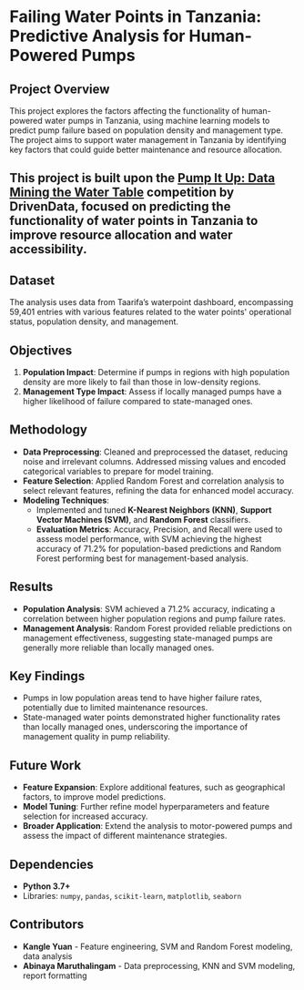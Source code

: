 # Failing Water Points in Tanzania: Predictive Analysis for Human-Powered Pumps

## Project Overview
This project explores the factors affecting the functionality of human-powered water pumps in Tanzania, using machine learning models to predict pump failure based on population density and management type. The project aims to support water management in Tanzania by identifying key factors that could guide better maintenance and resource allocation.

This project is built upon the [Pump It Up: Data Mining the Water Table](https://www.drivendata.org/competitions/7/pump-it-up-data-mining-the-water-table/) competition by DrivenData, focused on predicting the functionality of water points in Tanzania to improve resource allocation and water accessibility.
- 
## Dataset
The analysis uses data from Taarifa’s waterpoint dashboard, encompassing 59,401 entries with various features related to the water points' operational status, population density, and management. 

## Objectives
1. **Population Impact**: Determine if pumps in regions with high population density are more likely to fail than those in low-density regions.
2. **Management Type Impact**: Assess if locally managed pumps have a higher likelihood of failure compared to state-managed ones.

## Methodology
- **Data Preprocessing**: Cleaned and preprocessed the dataset, reducing noise and irrelevant columns. Addressed missing values and encoded categorical variables to prepare for model training.
- **Feature Selection**: Applied Random Forest and correlation analysis to select relevant features, refining the data for enhanced model accuracy.
- **Modeling Techniques**: 
  - Implemented and tuned **K-Nearest Neighbors (KNN)**, **Support Vector Machines (SVM)**, and **Random Forest** classifiers.
  - **Evaluation Metrics**: Accuracy, Precision, and Recall were used to assess model performance, with SVM achieving the highest accuracy of 71.2% for population-based predictions and Random Forest performing best for management-based analysis.

## Results
- **Population Analysis**: SVM achieved a 71.2% accuracy, indicating a correlation between higher population regions and pump failure rates.
- **Management Analysis**: Random Forest provided reliable predictions on management effectiveness, suggesting state-managed pumps are generally more reliable than locally managed ones.
  
## Key Findings
- Pumps in low population areas tend to have higher failure rates, potentially due to limited maintenance resources.
- State-managed water points demonstrated higher functionality rates than locally managed ones, underscoring the importance of management quality in pump reliability.

## Future Work
- **Feature Expansion**: Explore additional features, such as geographical factors, to improve model predictions.
- **Model Tuning**: Further refine model hyperparameters and feature selection for increased accuracy.
- **Broader Application**: Extend the analysis to motor-powered pumps and assess the impact of different maintenance strategies.

## Dependencies
- **Python 3.7+**
- Libraries: `numpy`, `pandas`, `scikit-learn`, `matplotlib`, `seaborn`

## Contributors
- **Kangle Yuan** - Feature engineering, SVM and Random Forest modeling, data analysis
- **Abinaya Maruthalingam** - Data preprocessing, KNN and SVM modeling, report formatting
